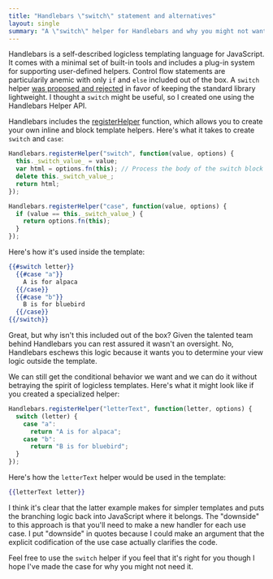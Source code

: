 ```yaml
---
title: "Handlebars \"switch\" statement and alternatives"
layout: single
summary: "A \"switch\" helper for Handlebars and why you might not want to use it"
---
```


Handlebars is a self-described logicless templating language for JavaScript. It comes with a minimal set of built-in tools and includes a plug-in system for supporting user-defined helpers. Control flow statements are particularily anemic with only `if` and `else` included out of the box. A `switch` helper [was proposed and rejected][switch-proposal] in favor of keeping the standard library lightweight. I thought a `switch` might be useful, so I created one using the Handlebars Helper API.

Handlebars includes the [registerHelper][register-helper] function, which allows you to create your own inline and block template helpers. Here's what it takes to create `switch` and `case`:

```javascript
Handlebars.registerHelper("switch", function(value, options) {
  this._switch_value_ = value;
  var html = options.fn(this); // Process the body of the switch block
  delete this._switch_value_;
  return html;
});

Handlebars.registerHelper("case", function(value, options) {
  if (value == this._switch_value_) {
    return options.fn(this);
  }
});
```

Here's how it's used inside the template:

```handlebars
{{#switch letter}}
  {{#case "a"}}
    A is for alpaca
  {{/case}}
  {{#case "b"}}
    B is for bluebird
  {{/case}}
{{/switch}}
```

Great, but why isn't this included out of the box? Given the talented team behind Handlebars you can rest assured it wasn't an oversight. No, Handlebars eschews this logic because it wants you to determine your view logic outside the template.

We can still get the conditional behavior we want and we can do it without betraying the spirit of logicless templates. Here's what it might look like if you created a specialized helper:

```javascript
Handlebars.registerHelper("letterText", function(letter, options) {
  switch (letter) {
    case "a":
      return "A is for alpaca";
    case "b":
      return "B is for bluebird";
  }
});
```

Here's how the `letterText` helper would be used in the template:

```handlebars
{{letterText letter}}
```

I think it's clear that the latter example makes for simpler templates and puts the branching logic back into JavaScript where it belongs. The "downside" to this approach is that you'll need to make a new handler for each use case. I put "downside" in quotes because I could make an argument that the explicit codification of the use case actually clarifies the code.

Feel free to use the `switch` helper if you feel that it's right for you though I hope I've made the case for why you might not need it.



[handlebars-repo]: https://github.com/wycats/handlebars.js	"Handlebars.js on GitHub"
[switch-proposal]: https://github.com/wycats/handlebars.js/issues/927 "Proposed switch helper"
[register-helper]: http://handlebarsjs.com/reference.html#base-registerHelper "Handlebars API: registerHelper"